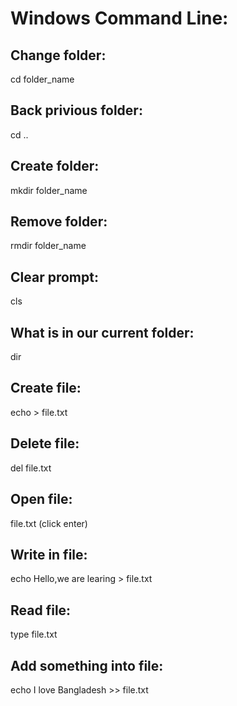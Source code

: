 # Windows Command Line:


## Change folder:
cd folder_name

## Back privious folder:
cd ..

## Create folder:
mkdir folder_name

## Remove folder:
rmdir folder_name

## Clear prompt:
cls

## What is in our current folder:
dir

## Create file:
echo > file.txt

## Delete file:
del file.txt

## Open file:
file.txt (click enter)

## Write in file:
echo Hello,we are learing > file.txt

## Read file:
type file.txt

## Add something into file:
echo I love Bangladesh >> file.txt

